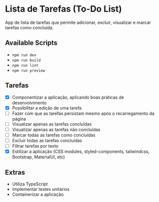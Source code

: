 # Lista de Tarefas (To-Do List)

App de lista de tarefas que permite adicionar, excluir, visualizar e marcar tarefas como concluída.

## Available Scripts

- `npm run dev`
- `npm run build`
- `npm run lint`
- `npm run preview`

## Tarefas

- [X] Componentizar a aplicação, aplicando boas práticas de desenvolvimento
- [X] Possibilitar a edição de uma tarefa
- [ ] Fazer com que as tarefas persistam mesmo após o recarregamento da página
- [ ] Visualizar apenas as tarefas concluídas
- [ ] Visualizar apenas as tarefas não concluídas
- [ ] Marcar todas as tarefas como concluídas
- [ ] Excluir todas as tarefas concluídas
- [ ] Filtrar tarefas por texto
- [X] Estilizar a aplicação (CSS modules, styled-components, tailwindcss, Bootstrap, MaterialUI, etc)

## Extras

- Utiliza TypeScript
- Implementar testes unitários
- Containerizar a aplicação
